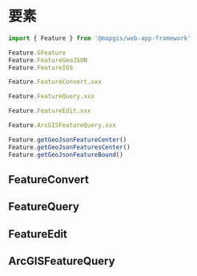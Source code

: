 # 要素

```js
import { Feature } from '@mapgis/web-app-framework'

Feature.GFeature
Feature.FeatureGeoJSON
Feature.FeatureIGS

Feature.FeatureConvert.xxx

Feature.FeatureQuery.xxx

Feature.FeatureEdit.xxx

Feature.ArcGISFeatureQuery.xxx

Feature.getGeoJsonFeatureCenter()
Feature.getGeoJsonFeaturesCenter()
Feature.getGeoJsonFeatureBound()
```

## FeatureConvert

## FeatureQuery

## FeatureEdit

## ArcGISFeatureQuery
